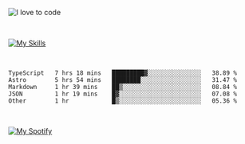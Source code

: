 ![I love to code](https://capsule-render.vercel.app/api?height=250&type=waving&color=gradient&customColorList=14&section=header&text=%F0%9F%92%80%20%F0%9F%96%A4%20%F0%9F%92%BB&fontSize=30&fontColor=fff&animation=fadeIn&fontAlignY=35)

<br>

[![My Skills](https://skillicons.dev/icons?i=html,css,js,ts,astro,git,graphql,nextjs,nuxtjs,nodejs,react,sass,styledcomponents,svelte,vue,remix,dart,flutter,ai)](https://skillicons.dev)

<br>

<!--START_SECTION:waka-->

```text
TypeScript   7 hrs 18 mins   █████████▓░░░░░░░░░░░░░░░   38.89 %
Astro        5 hrs 54 mins   ████████░░░░░░░░░░░░░░░░░   31.47 %
Markdown     1 hr 39 mins    ██▒░░░░░░░░░░░░░░░░░░░░░░   08.84 %
JSON         1 hr 19 mins    █▓░░░░░░░░░░░░░░░░░░░░░░░   07.08 %
Other        1 hr            █▒░░░░░░░░░░░░░░░░░░░░░░░   05.36 %
```

<!--END_SECTION:waka-->

<br>

[![My Spotify](https://spotify-github-profile.vercel.app/api/view?uid=dmblakedesign&cover_image=true&theme=default&bar_color=53b14f&bar_color_cover=false)](https://github.com/kittinan/spotify-github-profile)
